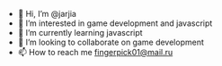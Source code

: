 - 👋 Hi, I’m @jarjia
- 👀 I’m interested in game development and javascript
- 🌱 I’m currently learning javascript
- 💞️ I’m looking to collaborate on game development
- 📫 How to reach me fingerpick01@mail.ru

<!---
jarjia/jarjia is a ✨ special ✨ repository because its `README.md` (this file) appears on your GitHub profile.
You can click the Preview link to take a look at your changes.
--->
